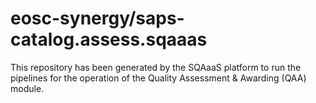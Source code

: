 # eosc-synergy/saps-catalog.assess.sqaaas
This repository has been generated by the SQAaaS platform to run the pipelines
for the operation of the
Quality Assessment & Awarding (QAA)
module.